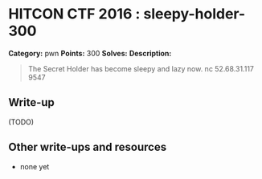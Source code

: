 # HITCON CTF 2016 : sleepy-holder-300

**Category:** pwn
**Points:** 300
**Solves:**
**Description:**

> The Secret Holder has become sleepy and lazy now. nc 52.68.31.117 9547


## Write-up

(TODO)

## Other write-ups and resources

* none yet
